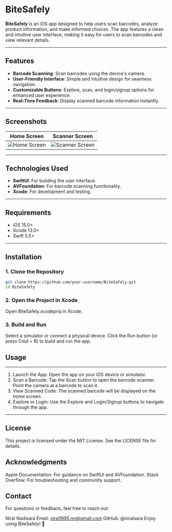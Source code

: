 # BiteSafely

**BiteSafely** is an iOS app designed to help users scan barcodes, analyze product information, and make informed choices. The app features a clean and intuitive user interface, making it easy for users to scan barcodes and view relevant details.

---

## Features

- **Barcode Scanning**: Scan barcodes using the device's camera.
- **User-Friendly Interface**: Simple and intuitive design for seamless navigation.
- **Customizable Buttons**: Explore, scan, and login/signup options for enhanced user experience.
- **Real-Time Feedback**: Display scanned barcode information instantly.

---

## Screenshots

| Home Screen | Scanner Screen |
|-------------|----------------|
| ![Home Screen](screenshots/home.png) | ![Scanner Screen](screenshots/scanner.png) |

---

## Technologies Used

- **SwiftUI**: For building the user interface.
- **AVFoundation**: For barcode scanning functionality.
- **Xcode**: For development and testing.

---

## Requirements

- iOS 15.0+
- Xcode 13.0+
- Swift 5.5+

---

## Installation

### 1. Clone the Repository
```bash
git clone https://github.com/your-username/BiteSafely.git
cd BiteSafely
```
### 2. Open the Project in Xcode

Open BiteSafely.xcodeproj in Xcode.
### 3. Build and Run

Select a simulator or connect a physical device.
Click the Run button (or press Cmd + R) to build and run the app.
## Usage
---
1. Launch the App:
Open the app on your iOS device or simulator.
2. Scan a Barcode:
Tap the Scan button to open the barcode scanner.
Point the camera at a barcode to scan it.
3. View Scanned Code:
The scanned barcode will be displayed on the home screen.
4. Explore or Login:
Use the Explore and Login/Signup buttons to navigate through the app.
---

## License

This project is licensed under the MIT License. See the LICENSE file for details.

## Acknowledgments

Apple Documentation: For guidance on SwiftUI and AVFoundation.
Stack Overflow: For troubleshooting and community support.

## Contact

For questions or feedback, feel free to reach out:

Niral Nadisara
Email: niral1995.nn@gmail.com
GitHub: @niralsara
Enjoy using BiteSafely! 🚀
